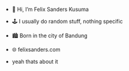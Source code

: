 - 👋 Hi, I’m Felix Sanders Kusuma
- 🕹️ I usually do random stuff, nothing specific
- 🏙️ Born in the city of Bandung
- 🌐 felixsanders.com

- yeah thats about it

<!---
FelixSanders/FelixSanders is a ✨ special ✨ repository because its `README.md` (this file) appears on your GitHub profile.
You can click the Preview link to take a look at your changes.
--->
